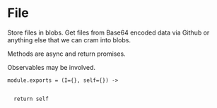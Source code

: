 File
====

Store files in blobs. Get files from Base64 encoded data via Github or anything
else that we can cram into blobs.

Methods are async and return promises.

Observables may be involved.

    module.exports = (I={}, self={}) ->
      
    
      return self
